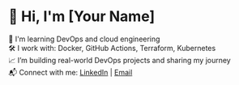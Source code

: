 # 👋 Hi, I'm [Your Name]

🚀 I'm learning DevOps and cloud engineering  
🛠️ I work with: Docker, GitHub Actions, Terraform, Kubernetes  
📈 I’m building real-world DevOps projects and sharing my journey  
📬 Connect with me: [LinkedIn](#) | [Email](#)
